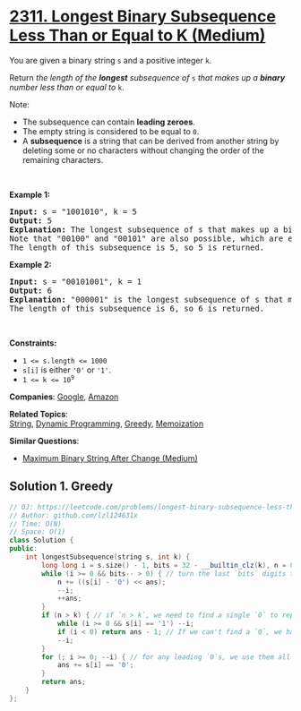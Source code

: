# [2311. Longest Binary Subsequence Less Than or Equal to K (Medium)](https://leetcode.com/problems/longest-binary-subsequence-less-than-or-equal-to-k)

<p>You are given a binary string <code>s</code> and a positive integer <code>k</code>.</p>
<p>Return <em>the length of the <strong>longest</strong> subsequence of </em><code>s</code><em> that makes up a <strong>binary</strong> number less than or equal to</em> <code>k</code>.</p>
<p>Note:</p>
<ul>
	<li>The subsequence can contain <strong>leading zeroes</strong>.</li>
	<li>The empty string is considered to be equal to <code>0</code>.</li>
	<li>A <strong>subsequence</strong> is a string that can be derived from another string by deleting some or no characters without changing the order of the remaining characters.</li>
</ul>
<p>&nbsp;</p>
<p><strong class="example">Example 1:</strong></p>
<pre><strong>Input:</strong> s = "1001010", k = 5
<strong>Output:</strong> 5
<strong>Explanation:</strong> The longest subsequence of s that makes up a binary number less than or equal to 5 is "00010", as this number is equal to 2 in decimal.
Note that "00100" and "00101" are also possible, which are equal to 4 and 5 in decimal, respectively.
The length of this subsequence is 5, so 5 is returned.
</pre>
<p><strong class="example">Example 2:</strong></p>
<pre><strong>Input:</strong> s = "00101001", k = 1
<strong>Output:</strong> 6
<strong>Explanation:</strong> "000001" is the longest subsequence of s that makes up a binary number less than or equal to 1, as this number is equal to 1 in decimal.
The length of this subsequence is 6, so 6 is returned.
</pre>
<p>&nbsp;</p>
<p><strong>Constraints:</strong></p>
<ul>
	<li><code>1 &lt;= s.length &lt;= 1000</code></li>
	<li><code>s[i]</code> is either <code>'0'</code> or <code>'1'</code>.</li>
	<li><code>1 &lt;= k &lt;= 10<sup>9</sup></code></li>
</ul>

**Companies**:
[Google](https://leetcode.com/company/google), [Amazon](https://leetcode.com/company/amazon)

**Related Topics**:  
[String](https://leetcode.com/tag/string/), [Dynamic Programming](https://leetcode.com/tag/dynamic-programming/), [Greedy](https://leetcode.com/tag/greedy/), [Memoization](https://leetcode.com/tag/memoization/)

**Similar Questions**:
* [Maximum Binary String After Change (Medium)](https://leetcode.com/problems/maximum-binary-string-after-change/)

## Solution 1. Greedy

```cpp
// OJ: https://leetcode.com/problems/longest-binary-subsequence-less-than-or-equal-to-k
// Author: github.com/lzl124631x
// Time: O(N)
// Space: O(1)
class Solution {
public:
    int longestSubsequence(string s, int k) {
        long long i = s.size() - 1, bits = 32 - __builtin_clz(k), n = 0, ans = 0;
        while (i >= 0 && bits-- > 0) { // turn the last `bits` digits to a binary number `n`.
            n += ((s[i] - '0') << ans);
            --i;
            ++ans;
        }
        if (n > k) { // if `n > k`, we need to find a single `0` to replace the leading `1` of `n`.
            while (i >= 0 && s[i] == '1') --i;
            if (i < 0) return ans - 1; // If we can't find a `0`, we have to match one less digit.
            --i;
        }
        for (; i >= 0; --i) { // for any leading `0`s, we use them all
            ans += s[i] == '0';
        }
        return ans;
    }
};
```